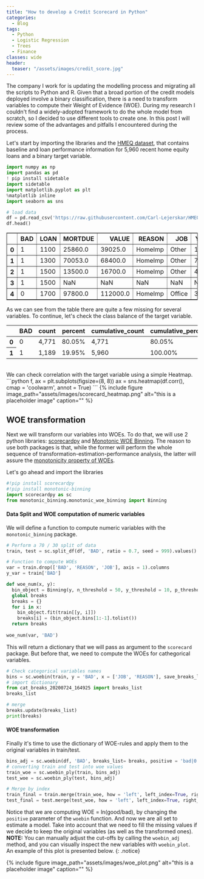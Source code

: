 ```yaml
---
title: "How to develop a Credit Scorecard in Python"
categories:
  - Blog
tags:
  - Python
  - Logistic Regression
  - Trees
  - Finance
classes: wide
header: 
  teaser: "/assets/images/credit_score.jpg"
---
```


The company I work for is updating the modelling process and migrating all the scripts to Python and R. Given that a broad portion of the credit models deployed involve a binary classification, there is a need to transform variables to compute their Weight of Evidence (WOE). During my research I couldn't find a widely-adopted framework to do the whole model from scratch, so I decided to use different tools to create one. In this post I will review some of the advantages and pitfalls I encountered during the process.

Let's start by importing the libraries and the [HMEQ dataset](https://www.kaggle.com/ajay1735/hmeq-data), that contains baseline and loan performance information for 5,960 recent home equity loans and a binary target variable. 
```python
import numpy as np
import pandas as pd
! pip install sidetable
import sidetable
import matplotlib.pyplot as plt
%matplotlib inline
import seaborn as sns

# load data
df = pd.read_csv('https://raw.githubusercontent.com/Carl-Lejerskar/HMEQ/master/hmeq.csv')
df.head()
```
<div>
<style scoped>
    .dataframe tbody tr th:only-of-type {
        vertical-align: middle;
    }

    .dataframe tbody tr th {
        vertical-align: top;
    }

    .dataframe thead th {
        text-align: right;
    }
</style>
<table border="1" class="dataframe">
  <thead>
    <tr style="text-align: right;">
      <th></th>
      <th>BAD</th>
      <th>LOAN</th>
      <th>MORTDUE</th>
      <th>VALUE</th>
      <th>REASON</th>
      <th>JOB</th>
      <th>YOJ</th>
      <th>DEROG</th>
      <th>DELINQ</th>
      <th>CLAGE</th>
      <th>NINQ</th>
      <th>CLNO</th>
      <th>DEBTINC</th>
    </tr>
  </thead>
  <tbody>
    <tr>
      <th>0</th>
      <td>1</td>
      <td>1100</td>
      <td>25860.0</td>
      <td>39025.0</td>
      <td>HomeImp</td>
      <td>Other</td>
      <td>10.5</td>
      <td>0.0</td>
      <td>0.0</td>
      <td>94.366667</td>
      <td>1.0</td>
      <td>9.0</td>
      <td>NaN</td>
    </tr>
    <tr>
      <th>1</th>
      <td>1</td>
      <td>1300</td>
      <td>70053.0</td>
      <td>68400.0</td>
      <td>HomeImp</td>
      <td>Other</td>
      <td>7.0</td>
      <td>0.0</td>
      <td>2.0</td>
      <td>121.833333</td>
      <td>0.0</td>
      <td>14.0</td>
      <td>NaN</td>
    </tr>
    <tr>
      <th>2</th>
      <td>1</td>
      <td>1500</td>
      <td>13500.0</td>
      <td>16700.0</td>
      <td>HomeImp</td>
      <td>Other</td>
      <td>4.0</td>
      <td>0.0</td>
      <td>0.0</td>
      <td>149.466667</td>
      <td>1.0</td>
      <td>10.0</td>
      <td>NaN</td>
    </tr>
    <tr>
      <th>3</th>
      <td>1</td>
      <td>1500</td>
      <td>NaN</td>
      <td>NaN</td>
      <td>NaN</td>
      <td>NaN</td>
      <td>NaN</td>
      <td>NaN</td>
      <td>NaN</td>
      <td>NaN</td>
      <td>NaN</td>
      <td>NaN</td>
      <td>NaN</td>
    </tr>
    <tr>
      <th>4</th>
      <td>0</td>
      <td>1700</td>
      <td>97800.0</td>
      <td>112000.0</td>
      <td>HomeImp</td>
      <td>Office</td>
      <td>3.0</td>
      <td>0.0</td>
      <td>0.0</td>
      <td>93.333333</td>
      <td>0.0</td>
      <td>14.0</td>
      <td>NaN</td>
    </tr>
  </tbody>
</table>
</div>

As we can see from the table there are quite a few missing for several variables. To continue, let's check the class balance of the target variable.
<div class="output_html rendered_html output_subarea output_execute_result">
<style  type="text/css" >
</style><table id="T_8091084a_cde6_11ea_ace1_5cea1d47248e" ><thead>    <tr>        <th class="blank level0" ></th>        <th class="col_heading level0 col0" >BAD</th>        <th class="col_heading level0 col1" >count</th>        <th class="col_heading level0 col2" >percent</th>        <th class="col_heading level0 col3" >cumulative_count</th>        <th class="col_heading level0 col4" >cumulative_percent</th>    </tr></thead><tbody>
                <tr>
                        <th id="T_8091084a_cde6_11ea_ace1_5cea1d47248elevel0_row0" class="row_heading level0 row0" >0</th>
                        <td id="T_8091084a_cde6_11ea_ace1_5cea1d47248erow0_col0" class="data row0 col0" >0</td>
                        <td id="T_8091084a_cde6_11ea_ace1_5cea1d47248erow0_col1" class="data row0 col1" >4,771</td>
                        <td id="T_8091084a_cde6_11ea_ace1_5cea1d47248erow0_col2" class="data row0 col2" >80.05%</td>
                        <td id="T_8091084a_cde6_11ea_ace1_5cea1d47248erow0_col3" class="data row0 col3" >4,771</td>
                        <td id="T_8091084a_cde6_11ea_ace1_5cea1d47248erow0_col4" class="data row0 col4" >80.05%</td>
            </tr>
            <tr>
                        <th id="T_8091084a_cde6_11ea_ace1_5cea1d47248elevel0_row1" class="row_heading level0 row1" >1</th>
                        <td id="T_8091084a_cde6_11ea_ace1_5cea1d47248erow1_col0" class="data row1 col0" >1</td>
                        <td id="T_8091084a_cde6_11ea_ace1_5cea1d47248erow1_col1" class="data row1 col1" >1,189</td>
                        <td id="T_8091084a_cde6_11ea_ace1_5cea1d47248erow1_col2" class="data row1 col2" >19.95%</td>
                        <td id="T_8091084a_cde6_11ea_ace1_5cea1d47248erow1_col3" class="data row1 col3" >5,960</td>
                        <td id="T_8091084a_cde6_11ea_ace1_5cea1d47248erow1_col4" class="data row1 col4" >100.00%</td>
            </tr>
    </tbody></table>
</div>
<br>
We can check correlation with the target variable using a simple Heatmap.
```python
f, ax = plt.subplots(figsize=(8, 8))
ax = sns.heatmap(df.corr(),
            cmap = 'coolwarm', 
            annot = True)
```
{% include figure image_path="assets/images/scorecard_heatmap.png" alt="this is a placeholder image" caption="" %}

## WOE transformation

Next we will transform our variables into WOEs. To do that, we will use 2 python libraries: [scorecardpy](https://pypi.org/project/scorecardpy/) and [Monotonic WOE Binning](https://github.com/jstephenj14/Monotonic-WOE-Binning-Algorithm). The reason to use both packages is that, while the former will perform the whole sequence of transformation-estimation-performance analysis, the latter will assure the [monotonicity property of WOEs](https://en.wikipedia.org/wiki/Monotonic_function).

Let's go ahead and import the libraries
```python
#!pip install scorecardpy
#!pip install monotonic-binning
import scorecardpy as sc
from monotonic_binning.monotonic_woe_binning import Binning
```
#### Data Split and WOE computation of numeric variables
We will define a function to compute numeric variables with the `monotonic_binning` package.
```python
# Perform a 70 / 30 split of data
train, test = sc.split_df(df, 'BAD', ratio = 0.7, seed = 999).values()

# Function to compute WOEs
var = train.drop(['BAD', 'REASON', 'JOB'], axis = 1).columns
y_var = train['BAD']

def woe_num(x, y):
  bin_object = Binning(y, n_threshold = 50, y_threshold = 10, p_threshold = 0.35, sign=False)
  global breaks 
  breaks = {}
  for i in x:
    bin_object.fit(train[[y, i]])
    breaks[i] = (bin_object.bins[1:-1].tolist())
  return breaks
  
woe_num(var, 'BAD')
```
This will return a dictionary that we will pass as argument to the `scorecard` package. But before that, we need to compute the WOEs for cathegorical variables.
```python
# Check categorical variables names
bins = sc.woebin(train, y = 'BAD', x = ['JOB', 'REASON'], save_breaks_list = 'cat_breaks')
# import dictionary
from cat_breaks_20200724_164925 import breaks_list
breaks_list

# merge
breaks.update(breaks_list)
print(breaks)
```
#### WOE transformation
Finally it's time to use the dictionary of WOE-rules and apply them to the original variables in train/test.
```python
bins_adj = sc.woebin(df, 'BAD', breaks_list= breaks, positive = 'bad|0') # change positive to adjust WOE to ln(GOOD / BAD)
# converting train and test into woe values
train_woe = sc.woebin_ply(train, bins_adj)
test_woe = sc.woebin_ply(test, bins_adj)

# Merge by index
train_final = train.merge(train_woe, how = 'left', left_index=True, right_index=True)
test_final = test.merge(test_woe, how = 'left', left_index=True, right_index=True)
```
Notice that we are computing WOE = ln(good/bad), by changing the `positive` parameter of the `woebin` function. And now we are all set to estimate a model. Take into account that we need to fill the missing values if we decide to keep the original variables (as well as the transformed ones).
<br>
**NOTE:** You can manually adjust the cut-offs by calling the `woebin_adj` method, and you can visually inspect the new variables with `woebin_plot`. An example of this plot is presented below.
{: .notice}

{% include figure image_path="assets/images/woe_plot.png" alt="this is a placeholder image" caption="" %}
